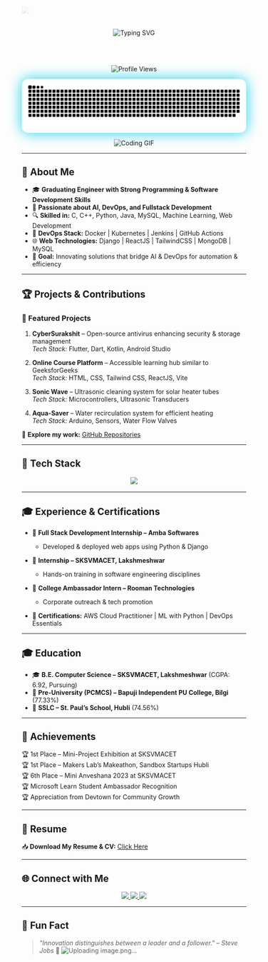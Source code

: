 <!-- ⚡ PROFESSIONAL ENGINEER GITHUB README - DARK THEME WITH MATRIX BACKGROUND ⚡ -->

<!-- ⚡ CYBERPUNK NEON GITHUB README ⚡ -->

<div align="center" style="position:relative;">
  <img src="https://c.tenor.com/Lm6Y3kHWb6AAAAAd/matrix-code.gif" width="100%" style="opacity:0.15; position:absolute; z-index:-1; top:0; left:0;"/>
  <div style="position:relative; z-index:1; padding: 50px 0;">
    <img src="https://readme-typing-svg.demolab.com?font=Fira+Code&weight=600&size=35&pause=1000&color=14D3ED&center=true&vCenter=true&width=700&lines=Hi+%F0%9F%91%8B%2C+I'm+Sagar+Shivappayyanamath;Software+Engineer+%7C+DevOps+%7C+AI+Enthusiast;Final+Year+Student+%7C+Tech+Innovator" alt="Typing SVG" />
  </div>
</div>

<p align="center">
  <img src="https://komarev.com/ghpvc/?username=Sagarhs12&label=Profile%20views&color=0e75b6&style=for-the-badge" alt="Profile Views"/>
</p>

<!-- Neon divider -->
<div align="center" style="box-shadow: 0 0 30px #14D3ED; border-radius: 15px; padding: 5px;">
  <img src="https://raw.githubusercontent.com/Platane/snk/output/github-contribution-grid-snake.svg" alt="Snake animation"/>
</div>


<p align="center">
  <img src="https://media.giphy.com/media/qgQUggAC3Pfv687qPC/giphy.gif" width="500" alt="Coding GIF">
</p>

---

## 🧐 About Me
- 🎓 **Graduating Engineer with Strong Programming & Software Development Skills**
- 🚀 **Passionate about AI, DevOps, and Fullstack Development**
- 🔍 **Skilled in:** C, C++, Python, Java, MySQL, Machine Learning, Web Development
- 🔧 **DevOps Stack:** Docker | Kubernetes | Jenkins | GitHub Actions
- 🌐 **Web Technologies:** Django | ReactJS | TailwindCSS | MongoDB | MySQL 
- 🎯 **Goal:** Innovating solutions that bridge AI & DevOps for automation & efficiency

---

## 🏆 Projects & Contributions  
### 🚀 Featured Projects
1. **CyberSurakshit** – Open-source antivirus enhancing security & storage management  
   *Tech Stack:* Flutter, Dart, Kotlin, Android Studio  

2. **Online Course Platform** – Accessible learning hub similar to GeeksforGeeks  
   *Tech Stack:* HTML, CSS, Tailwind CSS, ReactJS, Vite  

3. **Sonic Wave** – Ultrasonic cleaning system for solar heater tubes  
   *Tech Stack:* Microcontrollers, Ultrasonic Transducers  

4. **Aqua-Saver** – Water recirculation system for efficient heating  
   *Tech Stack:* Arduino, Sensors, Water Flow Valves  

🔗 **Explore my work:** [GitHub Repositories]([https://github.com/Sagarhs12](https://github.com/Sagarhs12?tab=repositories))

---

## 🚀 Tech Stack
<p align="center">
  <img src="https://skillicons.dev/icons?i=python,java,cpp,javascript,html,css,react,django,mysql,mongodb,docker,kubernetes,git,github,linux,aws" />
</p>

---

## 🎓 Experience & Certifications  
- 🏅 **Full Stack Development Internship – Amba Softwares**  
  - Developed & deployed web apps using Python & Django  

- 🏅 **Internship – SKSVMACET, Lakshmeshwar**  
  - Hands-on training in software engineering disciplines  

- 🏅 **College Ambassador Intern – Rooman Technologies**  
  - Corporate outreach & tech promotion  

- 🏅 **Certifications:** AWS Cloud Practitioner | ML with Python | DevOps Essentials  

---

## 🎓 Education  
- 🎓 **B.E. Computer Science – SKSVMACET, Lakshmeshwar** (CGPA: 6.92, Pursuing)  
- 🏫 **Pre-University (PCMCS) – Bapuji Independent PU College, Bilgi** (77.33%)  
- 🏫 **SSLC – St. Paul’s School, Hubli** (74.56%)  

---

## 📜 Achievements  
🏆 1st Place – Mini-Project Exhibition at SKSVMACET  
🏆 1st Place – Makers Lab’s Makeathon, Sandbox Startups Hubli  
🏆 6th Place – Mini Anveshana 2023 at SKSVMACET  
🏆 Microsoft Learn Student Ambassador Recognition  
🏆 Appreciation from Devtown for Community Growth  

---

## 📄 Resume  
📥 **Download My Resume & CV:** [Click Here](https://drive.google.com/drive/folders/1mZLo7nQsGUGDrk3CagnKhP9_EaBoElso?usp=sharing)

---

## 🌐 Connect with Me
<p align="center">
  <a href="https://www.linkedin.com/in/sagar-shivappayyanamath-170a7824a">
    <img src="https://img.shields.io/badge/LinkedIn-blue?style=for-the-badge&logo=linkedin" />
  </a>
  <a href="https://github.com/Sagarhs12">
    <img src="https://img.shields.io/badge/GitHub-black?style=for-the-badge&logo=github" />
  </a>
  <a href="mailto:Sagar03sh@gmail.com">
    <img src="https://img.shields.io/badge/Email-red?style=for-the-badge&logo=gmail" />
  </a>
</p>

---

## 🎯 Fun Fact  
> *"Innovation distinguishes between a leader and a follower." – Steve Jobs* 🚀
![Uploading image.png…]()
